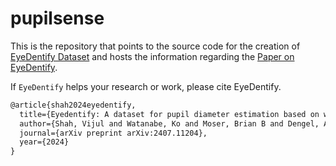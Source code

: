 # pupilsense

<!-- <span class="link-block">
  <a href="https://huggingface.co/spaces/vijulshah/pupilsense">
    <img src="https://img.shields.io/badge/%F0%9F%A4%97%20Hugging%20Face-Spaces-blue" alt="Huggingface Spaces">
  </a>
</span> -->

This is the repository that points to the source code for the creation of [EyeDentify Dataset](https://vijulshah.github.io/webcam-based-pupil-diameter-estimation/) and hosts the information regarding the [Paper on EyeDentify](https://arxiv.org/abs/2407.11204).

If `EyeDentify` helps your research or work, please cite EyeDentify.
``` latex
@article{shah2024eyedentify,
  title={Eyedentify: A dataset for pupil diameter estimation based on webcam images},
  author={Shah, Vijul and Watanabe, Ko and Moser, Brian B and Dengel, Andreas},
  journal={arXiv preprint arXiv:2407.11204},
  year={2024}
}
```

<!-- # Website License
<a rel="license" href="http://creativecommons.org/licenses/by-sa/4.0/"><img alt="Creative Commons License" style="border-width:0" src="https://i.creativecommons.org/l/by-sa/4.0/88x31.png" /></a><br />This work is licensed under a <a rel="license" href="http://creativecommons.org/licenses/by-sa/4.0/">Creative Commons Attribution-ShareAlike 4.0 International License</a>. -->
